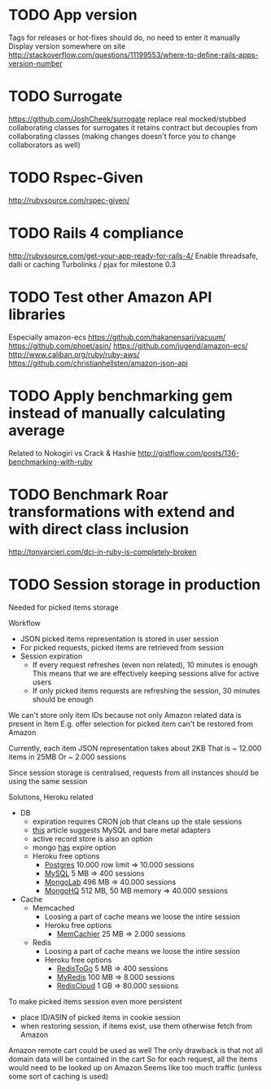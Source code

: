 # TODO App version

Tags for releases or hot-fixes should do, no need to enter it manually
Display version somewhere on site
http://stackoverflow.com/questions/11199553/where-to-define-rails-apps-version-number

# TODO Surrogate

https://github.com/JoshCheek/surrogate
replace real mocked/stubbed collaborating classes for surrogates
it retains contract but decouples from collaborating classes
(making changes doesn't force you to change collaborators as well)

# TODO Rspec-Given

http://rubysource.com/rspec-given/

# TODO Rails 4 compliance

http://rubysource.com/get-your-app-ready-for-rails-4/
Enable threadsafe, dalli or caching
Turbolinks / pjax for milestone 0.3

# TODO Test other Amazon API libraries

Especially amazon-ecs
https://github.com/hakanensari/vacuum/
https://github.com/phoet/asin/
https://github.com/jugend/amazon-ecs/
http://www.caliban.org/ruby/ruby-aws/
https://github.com/christianhellsten/amazon-json-api

# TODO Apply benchmarking gem instead of manually calculating average

Related to Nokogiri vs Crack & Hashie
http://gistflow.com/posts/136-benchmarking-with-ruby

# TODO Benchmark Roar transformations with extend and with direct class inclusion

http://tonyarcieri.com/dci-in-ruby-is-completely-broken

# TODO Session storage in production

Needed for picked items storage

Workflow

* JSON picked items representation is stored in user session
* For picked requests, picked items are retrieved from session
* Session expiration
    * If every request refreshes (even non related), 10 minutes is enough
      This means that we are effectively keeping sessions alive for active users
    * If only picked items requests are refreshing the session, 30 minutes should be enough

We can't store only item IDs because not only Amazon related data is present in Item
E.g. offer selection for picked item can't be restored from Amazon

Currently, each item JSON representation takes about 2KB
That is ~ 12.000 items in 25MB
Or ~ 2.000 sessions

Since session storage is centralised, requests from all instances should be using the same session

Solutions, Heroku related

* DB
    * expiration requires CRON job that cleans up the stale sessions
    * [this](http://errtheblog.com/posts/22-sessions-n-such) article suggests MySQL and bare metal adapters
    * active record store is also an option
    * mongo [has](http://docs.mongodb.org/manual/tutorial/expire-data/) expire option
    * Heroku free options
        * [Postgres](https://addons.heroku.com/heroku-postgresql) 10.000 row limit => 10.000 sessions
        * [MySQL](https://addons.heroku.com/cleardb) 5 MB => 400 sessions
        * [MongoLab](https://addons.heroku.com/mongolab) 496 MB => 40.000 sessions
        * [MongoHQ](https://addons.heroku.com/mongohq) 512 MB, 50 MB memory => 40.000 sessions
* Cache
    * Memcached
        * Loosing a part of cache means we loose the intire session
        * Heroku free options
            * [MemCachier](https://addons.heroku.com/memcachier) 25 MB => 2.000 sessions
    * Redis
        * Loosing a part of cache means we loose the intire session
        * Heroku free options
            * [RedisToGo](https://addons.heroku.com/redistogo) 5 MB => 400 sessions
            * [MyRedis](https://addons.heroku.com/myredis) 100 MB => 8.000 sessions
            * [RedisCloud](https://addons.heroku.com/rediscloud) 1 GB => 80.000 sessions

To make picked items session even more persistent

* place ID/ASIN of picked items in cookie session
* when restoring session, if items exist, use them otherwise fetch from Amazon

Amazon remote cart could be used as well
The only drawback is that not all domain data will be contained in the cart
So for each request, all the items would need to be looked up on Amazon
Seems like too much traffic (unless some sort of caching is used)